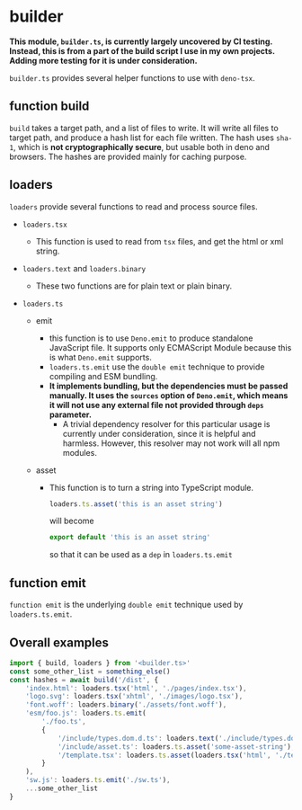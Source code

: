 # builder

**This module, `builder.ts`, is currently largely uncovered by CI testing. Instead, this is from a part of the build script I use in my own projects. Adding more testing for it is under consideration.**

`builder.ts` provides several helper functions to use with `deno-tsx`.

## function build

`build` takes a target path, and a list of files to write. It will write all files to target path, and produce a hash list for each file written. The hash uses `sha-1`, which is **not cryptographically secure**, but usable both in deno and browsers. The hashes are provided mainly for caching purpose.

## loaders

`loaders` provide several functions to read and process source files.

- `loaders.tsx`
  - This function is used to read from `tsx` files, and get the html or xml string.
- `loaders.text` and `loaders.binary`
  - These two functions are for plain text or plain binary.
- `loaders.ts`

  - emit
    - this function is to use `Deno.emit` to produce standalone JavaScript file. It supports only ECMAScript Module because this is what `Deno.emit` supports.
    - `loaders.ts.emit` use the `double emit` technique to provide compiling and ESM bundling.
    - **It implements bundling, but the dependencies must be passed manually. It uses the `sources` option of `Deno.emit`, which means it will not use any external file not provided through `deps` parameter.**
      - A trivial dependency resolver for this particular usage is currently under consideration, since it is helpful and harmless. However, this resolver may not work will all npm modules.
  - asset

    - This function is to turn a string into TypeScript module.

      ```ts
      loaders.ts.asset('this is an asset string')
      ```

      will become

      ```ts
      export default 'this is an asset string'
      ```

      so that it can be used as a `dep` in `loaders.ts.emit`

## function emit

`function emit` is the underlying `double emit` technique used by `loaders.ts.emit`.

## Overall examples

```ts
import { build, loaders } from '<builder.ts>'
const some_other_list = something_else()
const hashes = await build('/dist', {
    'index.html': loaders.tsx('html', './pages/index.tsx'),
    'logo.svg': loaders.tsx('xhtml', './images/logo.tsx'),
    'font.woff': loaders.binary('./assets/font.woff'),
    'esm/foo.js': loaders.ts.emit(
        './foo.ts',
        {
            '/include/types.dom.d.ts': loaders.text('./include/types.dom.d.ts'),
            '/include/asset.ts': loaders.ts.asset('some-asset-string'),
            '/template.tsx': loaders.ts.asset(loaders.tsx('html', './template.tsx'))
        }
    ),
    'sw.js': loaders.ts.emit('./sw.ts'),
    ...some_other_list
}
```
